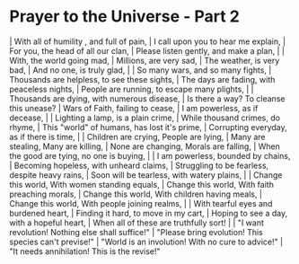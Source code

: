 Prayer to the Universe - Part 2
===============================

| With all of humility , and full of pain,
| I call upon you to hear me explain,
| For you, the head of all our clan,
| Please listen gently, and make a plan,
| 
| With, the world going mad,
| Millions, are very sad,
| The weather, is very bad,
| And no one, is truly glad,
| 
| So many wars, and so many fights,
| Thousands are helpless, to see these sights,
| The days are fading, with peaceless nights,
| People are running, to escape many plights,
| 
| Thousands are dying, with numerous disease,
| Is there a way? To cleanse this unease?
| Wars of Faith, failing to cease,
| I am powerless, as if decease,
| 
| Lighting a lamp, is a plain crime,
| While thousand crimes, do rhyme,
| This \"world\" of humans, has lost it\'s prime,
| Corrupting everyday, as if there is time,
| 
| Children are crying, People are lying,
| Many are stealing, Many are killing,
| None are changing, Morals are falling,
| When the good are tying, no one is buying,
| 
| I am powerless, bounded by chains,
| Becoming hopeless, with unheard claims,
| Struggling to be fearless, despite heavy rains,
| Soon will be tearless, with watery plains,
| 
| Change this world, With women standing equals,
| Change this world, With faith preaching morals,
| Change this world, With children having meals,
| Change this world, With people joining realms,
| 
| With tearful eyes and burdened heart,
| Finding it hard, to move in my cart,
| Hoping to see a day, with a hopeful heart,
| When all of these are truthfully sort!
| 
| \"I want revolution! Nothing else shall suffice!\"
| \"Please bring evolution! This species can\'t previse!\"
| \"World is an involution! With no cure to advice!\"
| \"It needs annihilation! This is the revise!\"

